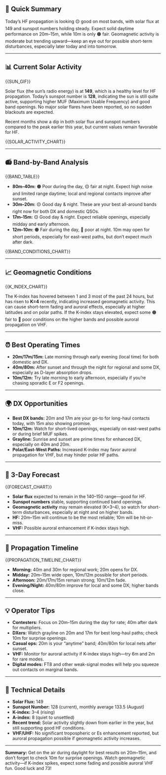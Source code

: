 ## 🎯 Quick Summary

Today’s HF propagation is looking 🟡 good on most bands, with solar flux at 149 and sunspot numbers holding steady. Expect solid daytime performance on 20m–15m, while 10m is only 🟠 fair. Geomagnetic activity is moderate but trending upward—keep an eye out for possible short-term disturbances, especially later today and into tomorrow.

---

## 📊 Current Solar Activity

{{SUN_GIF}}

Solar flux (the sun’s radio energy) is at **149**, which is a healthy level for HF propagation. Today’s sunspot number is **128**, indicating the sun is still quite active, supporting higher MUF (Maximum Usable Frequency) and good band openings. No major solar flares have been reported, so no sudden blackouts are expected.

Recent months show a dip in both solar flux and sunspot numbers compared to the peak earlier this year, but current values remain favorable for HF.

{{SOLAR_ACTIVITY_CHART}}

---

## 📻 Band-by-Band Analysis

{{BAND_TABLE}}

- **80m–40m:** 🟠 Poor during the day, 🟡 fair at night. Expect high noise and limited range daytime; local and regional contacts improve after sunset.
- **30m–20m:** 🟡 Good day & night. These are your best all-around bands right now for both DX and domestic QSOs.
- **17m–15m:** 🟡 Good day & night. Expect reliable openings, especially midday and early afternoon.
- **12m–10m:** 🟠 Fair during the day, 🔴 poor at night. 10m may open for short periods, especially for east-west paths, but don’t expect much after dark.

{{BAND_CONDITIONS_CHART}}

---

## 📈 Geomagnetic Conditions

{{K_INDEX_CHART}}

The K-index has hovered between 1 and 3 most of the past 24 hours, but has risen to **K=4** recently, indicating increased geomagnetic activity. This can cause short-term fading and auroral effects, especially at higher latitudes and on polar paths. If the K-index stays elevated, expect some 🟠 fair to 🔴 poor conditions on the higher bands and possible auroral propagation on VHF.

---

## ⏰ Best Operating Times

- **20m/17m/15m:** Late morning through early evening (local time) for both domestic and DX.
- **40m/80m:** After sunset and through the night for regional and some DX, especially as D-layer absorption drops.
- **10m/12m:** Try late morning to early afternoon, especially if you’re chasing sporadic E or F2 openings.

---

## 🌍 DX Opportunities

- **Best DX bands:** 20m and 17m are your go-to for long-haul contacts today, with 15m also showing promise.
- **10m/12m:** Watch for short-lived openings, especially on east-west paths or during brief MUF spikes.
- **Grayline:** Sunrise and sunset are prime times for enhanced DX, especially on 40m and 20m.
- **Polar/East-West Paths:** Increased K-index may favor auroral propagation for VHF, but may hinder polar HF paths.

---

## 🔮 3-Day Forecast

{{FORECAST_CHART}}

- **Solar flux** expected to remain in the 140–150 range—good for HF.
- **Sunspot numbers** stable, supporting continued band openings.
- **Geomagnetic activity** may remain elevated (K=3–4), so watch for short-term disturbances, especially at night and on higher bands.
- **HF:** 20m–15m will continue to be the most reliable; 10m will be hit-or-miss.
- **VHF:** Possible auroral enhancement if K-index stays high.

---

## 📡 Propagation Timeline

{{PROPAGATION_TIMELINE_CHART}}

- **Morning:** 40m and 30m for regional work; 20m opens for DX.
- **Midday:** 20m–15m wide open, 10m/12m possible for short periods.
- **Afternoon:** 20m/17m/15m remain strong; 10m/12m fade.
- **Evening/Night:** 40m/80m improve for local and some DX; higher bands close.

---

## 💡 Operator Tips

- **Contesters:** Focus on 20m–15m during the day for rate; 40m after dark for multipliers.
- **DXers:** Watch grayline on 20m and 17m for best long-haul paths; check 10m for surprise openings.
- **Casual ops:** 20m is your “anytime” band; 40m/80m for local nets after sunset.
- **VHF:** Monitor for auroral activity if K-index stays high—try 6m and 2m for rare modes.
- **Digital modes:** FT8 and other weak-signal modes will help you squeeze out contacts on marginal bands.

---

## 🔬 Technical Details

- **Solar Flux:** 149
- **Sunspot Number:** 128 (current), monthly average 133.5 (August)
- **K-index:** 3–4 (rising)
- **A-index:** 8 (quiet to unsettled)
- **Recent trend:** Solar activity slightly down from earlier in the year, but still supporting good HF conditions.
- **VHF/UHF:** No significant tropospheric or Es enhancement reported, but auroral propagation possible if geomagnetic activity increases.

---

**Summary:** Get on the air during daylight for best results on 20m–15m, and don’t forget to check 10m for surprise openings. Watch geomagnetic activity—if K-index spikes, expect some fading and possible auroral VHF fun. Good luck and 73!